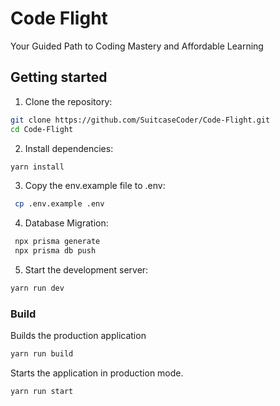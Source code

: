 # Code Flight

Your Guided Path to Coding Mastery and Affordable Learning

## Getting started

1. Clone the repository:

```bash
git clone https://github.com/SuitcaseCoder/Code-Flight.git
cd Code-Flight
```

2. Install dependencies:

```bash
yarn install
```

3. Copy the env.example file to .env:

```bash
 cp .env.example .env
```

4. Database Migration:

```bash
 npx prisma generate
 npx prisma db push
```

5. Start the development server:

```bash
yarn run dev
```

### Build

Builds the production application

```bash
yarn run build
```

Starts the application in production mode.

```bash
yarn run start
```